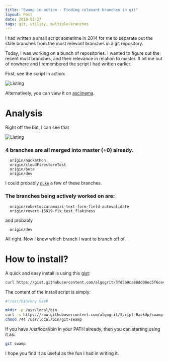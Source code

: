 ```yaml
---
title: "Swamp in action - Finding relevant branches in git"
layout: Post
date: 2018-03-27
tags: git, utility, multiple-branches
---
```


I had written a small script sometime in 2014 for me to separate out the stale branches from the most relevant branches in a git repository.

Today, I was working on a bunch of repositories. I wanted to figure out the recent most branches, and their relevance in relation to master. It hit me out of nowhere and I remembered the script I had written earlier.

First, see the script in action:

![Listing][SwampInActionGif]

Alternatively, you can view it on [asciinema][SwampInActionGifAC].

# Analysis

Right off the bat, I can see that

![Listing][SwampInActionPng]

### 4 branches are all merged into master (+0) already.

  ```
    origin/hackathon
    origin/cloudFirestoreTest
    origin/beta
    origin/dev
  ```

I could probably [`nuke`][GitNuke] a few of these branches.

### The branches being actively worked on are:

  ```
    origin/robertoscaramuzzi-text-form-field-autovalidate
    origin/revert-15819-fix_test_flakiness
  ```

  and probably

  ```
    origin/dev
  ```

All right. Now I know which branch I want to branch off of.

# How to install?

A quick and easy install is using this [gist][InstallSwampGist]:

```bash
curl https://gist.githubusercontent.com/algogrit/3fd5b9ca88dd08ec5f6ce4d5e2c4c719/raw | sh
```

The content of the install script is simply:

```bash
#!/usr/bin/env bash

mkdir -p /usr/local/bin
curl -s https://raw.githubusercontent.com/algogrit/Script-BackUp/swamp-0.3/OS%20X/Custom-Git-Commands/git-swamp > /usr/local/bin/git-swamp
chmod 744 /usr/local/bin/git-swamp
```

If you have /usr/local/bin in your PATH already, then you can starting using it as:

```bash
git swamp
```

I hope you find it as useful as the fun I had in writing it.

[SwampInActionGif]: https://blog.algogrit.com/assets/gifs/02-swamp-in-action.gif
[SwampInActionPng]: https://blog.algogrit.com/assets/images/02-swamp-in-action.png
[SwampInActionGifAC]: https://asciinema.org/a/172856
[GitNuke]: https://github.com/algogrit/Script-BackUp/blob/master/OS%20X/Custom-Git-Commands/git-nuke
[GitBranchingModel]: http://nvie.com/posts/a-successful-git-branching-model/
[InstallSwampGist]: https://gist.github.com/algogrit/3fd5b9ca88dd08ec5f6ce4d5e2c4c719

